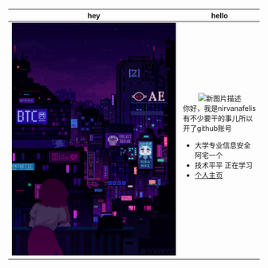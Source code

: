| hey | hello |
|:---:|:---:|
| <img src="https://raw.githubusercontent.com/NirvanafeLis/NirvanafeLis/main/static/vall.gif" alt="lain" width="100%"> | <img src="https://i2.hdslb.com/bfs/article/da10dcc31988863ddc7224ab12d40c945b635a9a.png@960w_1280h.avif" alt="新图片描述" width="100%"> <br> <div align="left">你好，我是nirvanafelis<br>有不少要干的事儿所以开了github账号<br><ul><li>大学专业信息安全 阿宅一个</li><li>技术平平 正在学习</li><li><a href="https://www.maonie.top/about/index3.html">个人主页</a></li></ul></div> |
